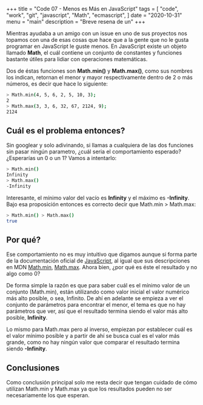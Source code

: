 +++
title = "Code 07 - Menos es Más en JavaScript"
tags = [
	"code",
	"work",
	"git",
	"javascript",
	"Math",
	"ecmascript",
]
date = "2020-10-31"
menu = "main"
description = "Breve resena de un"
+++

Mientras ayudaba a un amigo con un issue en uno de sus proyectos nos topamos con una de esas cosas que hace que a la gente que no le gusta programar en JavaScript le guste menos. En JavaScript existe un objeto llamado __Math__, el cuál contiene un conjunto de constantes y funciones bastante útiles para lidiar con operaciones matemáticas.

Dos de éstas funciones son __Math.min()__ y __Math.max()__, como sus nombres los indican, retornan el menor y mayor respectivamente dentro de 2 o más números, es decir que hace lo siguiente:

```bash
> Math.min(4, 5, 6, 2, 5, 10, 3);
2
> Math.max(3, 3, 6, 32, 67, 2124, 9);
2124
```

## Cuál es el problema entonces?
Sin googlear y solo adivinando, si llamas a cualquiera de las dos funciones sin pasar ningún parametro, ¿cuál seria el comportamiento esperado? ¿Esperarías un 0 o un 1? Vamos a intentarlo:

```bash
> Math.min()
Infinity
> Math.max()
-Infinity
```

Interesante, el mínimo valor del vacío es __Infinity__ y el máximo es __-Infinity__. Bajo esa proposición entonces es correcto decir que Math.min > Math.max:

```bash
> Math.min() > Math.max()
true
```

## Por qué?
Ese comportamiento no es muy intuitivo que digamos aunque si forma parte de la documentación oficial de [JavaScript](http://www.ecma-international.org/publications/files/ECMA-ST/Ecma-262.pdf), al igual que sus descripciones en MDN [Math.min](https://developer.mozilla.org/en-US/docs/Web/JavaScript/Reference/Global_Objects/Math/min), [Math.max](https://developer.mozilla.org/en-US/docs/Web/JavaScript/Reference/Global_Objects/Math/max). Ahora bien, ¿por qué es éste el resultado y no algo como 0?

De forma simple la razón es que para saber cuál es el mínimo valor de un conjunto (Math.min), están utilizando como valor inicial el valor numérico más alto posible, o sea, Infinito. De ahí en adelante se empieza a ver el conjunto de parámetros para encontrar el menor, el tema es que no hay parámetros que ver, así que el resultado termina siendo el valor más alto posible, __Infinity__.

Lo mismo para Math.max pero al inverso, empiezan por establecer cuál es el valor mínimo posible y a partir de ahí se busca cual es el valor más grande, como no hay ningún valor que comparar el resultado termina siendo __-Infinity__.

## Conclusiones
Como conclusión principal solo me resta decir que tengan cuidado de cómo utilizan Math.min y Math.max ya que los resultados pueden no ser necesariamente los que esperan.
